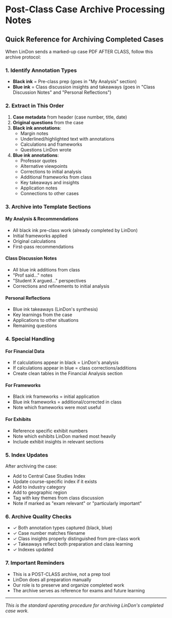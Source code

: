# Post-Class Case Archive Processing Notes

## Quick Reference for Archiving Completed Cases

When LinDon sends a marked-up case PDF AFTER CLASS, follow this archive protocol:

### 1. Identify Annotation Types
- **Black ink** = Pre-class prep (goes in "My Analysis" section)
- **Blue ink** = Class discussion insights and takeaways (goes in "Class Discussion Notes" and "Personal Reflections")

### 2. Extract in This Order
1. **Case metadata** from header (case number, title, date)
2. **Original questions** from the case
3. **Black ink annotations**:
   - Margin notes
   - Underlined/highlighted text with annotations
   - Calculations and frameworks
   - Questions LinDon wrote
4. **Blue ink annotations**:
   - Professor quotes
   - Alternative viewpoints
   - Corrections to initial analysis
   - Additional frameworks from class
   - Key takeaways and insights
   - Application notes
   - Connections to other cases

### 3. Archive into Template Sections

#### My Analysis & Recommendations
- All black ink pre-class work (already completed by LinDon)
- Initial frameworks applied
- Original calculations
- First-pass recommendations

#### Class Discussion Notes  
- All blue ink additions from class
- "Prof said..." notes
- "Student X argued..." perspectives
- Corrections and refinements to initial analysis

#### Personal Reflections
- Blue ink takeaways (LinDon's synthesis)
- Key learnings from the case
- Applications to other situations
- Remaining questions

### 4. Special Handling

#### For Financial Data
- If calculations appear in black = LinDon's analysis
- If calculations appear in blue = class corrections/additions
- Create clean tables in the Financial Analysis section

#### For Frameworks
- Black ink frameworks = initial application
- Blue ink frameworks = additional/corrected in class
- Note which frameworks were most useful

#### For Exhibits
- Reference specific exhibit numbers
- Note which exhibits LinDon marked most heavily
- Include exhibit insights in relevant sections

### 5. Index Updates
After archiving the case:
- Add to Central Case Studies Index
- Update course-specific index if it exists
- Add to industry category
- Add to geographic region
- Tag with key themes from class discussion
- Note if marked as "exam relevant" or "particularly important"

### 6. Archive Quality Checks
- ✓ Both annotation types captured (black, blue)
- ✓ Case number matches filename
- ✓ Class insights properly distinguished from pre-class work
- ✓ Takeaways reflect both preparation and class learning
- ✓ Indexes updated

### 7. Important Reminders
- This is a POST-CLASS archive, not a prep tool
- LinDon does all preparation manually
- Our role is to preserve and organize completed work
- The archive serves as reference for exams and future learning

---
*This is the standard operating procedure for archiving LinDon's completed case work.*